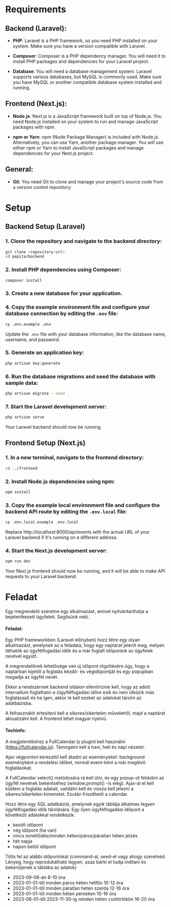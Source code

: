 # Requirements

## Backend (Laravel):
- **PHP**: Laravel is a PHP framework, so you need PHP installed on your system. Make sure you have a version compatible with Laravel.

- **Composer**: Composer is a PHP dependency manager. You will need it to install PHP packages and dependencies for your Laravel project.

- **Database**: You will need a database management system. Laravel supports various databases, but MySQL is commonly used. Make sure you have MySQL or another compatible database system installed and running.

## Frontend (Next.js):
- **Node.js**: Next.js is a JavaScript framework built on top of Node.js. You need Node.js installed on your system to run and manage JavaScript packages with npm.

- **npm or Yarn**: npm (Node Package Manager) is included with Node.js. Alternatively, you can use Yarn, another package manager. You will use either npm or Yarn to install JavaScript packages and manage dependencies for your Next.js project.

## General:
- **Git**: You need Git to clone and manage your project's source code from a version control repository

# Setup

## Backend Setup (Laravel)

### 1. Clone the repository and navigate to the backend directory:

```bash
git clone <repository-url>
cd pepita/backend
```

### 2. Install PHP dependencies using Composer:
```bash
composer install
```

### 3. Create a new database for your application.

### 4. Copy the example environment file and configure your database connection by editing the `.env` file:

```bash
cp .env.example .env
```
Update the `.env` file with your database information, like the database name, username, and password.

### 5. Generate an application key:
```bash
php artisan key:generate
```

### 6. Run the database migrations and seed the database with sample data:
```bash
php artisan migrate --seed
```

### 7. Start the Laravel development server:
```bash
php artisan serve
```
Your Laravel backend should now be running.

## Frontend Setup (Next.js)

### 1. In a new terminal, navigate to the frontend directory:
```bash
cd ../frontend
```

### 2. Install Node.js dependencies using npm:
```bash
npm install
```

### 3. Copy the example local environment file and configure the backend API route by editing the `.env.local` file:
```bash
cp .env.local.example .env.local
```
Replace http://localhost:8000/api/events with the actual URL of your Laravel backend if it's running on a different address.

### 4. Start the Next.js development server:
```bash
npm run dev
```

Your Next.js frontend should now be running, and it will be able to make API requests to your Laravel backend.


# Feladat

Egy megrendelő szeretne egy alkalmazást, amivel nyilvántarthatja a bejelentkezett ügyfeleit. Segítsünk neki.

#### Feladat:
Egy PHP frameworkben (Laravel előnyben) hozz létre egy olyan alkalmazást, amelynek az a feladata, hogy egy naptárat jelenít meg, melyen láthatók az ügyfélfogadási idők és a már foglalt időpontok az ügyfelek nevével együtt.

A megrendelőnek lehetősége van új időpont rögzítésére úgy, hogy a naptárban kijelöli a foglalás kezdő- és végidőpontját és egy popupban megadja az ügyfél nevét.

Ekkor a rendszernek backend oldalon ellenőriznie kell, hogy az adott intervallum foglalható-e (ügyfélfogadási időre esik és nem ütközik más foglalással) és ha igen, akkor le kell ezeket az adatokat tárolni az adatbázisba.

A felhasználót értesíteni kell a sikeres/sikertelen műveletről, majd a naptárat aktualizálni kell. A frontend lehet magyar nyelvű.

#### Techinfo:
A megjelenítéshez a FullCalendar js plugint kell használni (https://fullcalendar.io). Támogatni kell a havi, heti és napi nézetet.

Ajax végponton keresztül kell átadni az eseményeket: background eseményként a rendelési időket, normál event-ként a már meglévő foglalásokat.

A FullCalendar select() metódusára rá kell ülni, és egy popup-ot feldobni az ügyfél nevének bekéréséhez (window.prompt() -is elég). Ajax-al el kell küldeni a foglalás adatait, validálni kell és vissza kell jelezni a sikeres/sikertelen kimenetet. Ezután frissíthető a calendar. 

Hozz létre egy SQL adatbázist, amelynek egyik táblája alkalmas legyen ügyfélfogadási idők tárolására. Egy ilyen ügyfélfogadási időpont a következő adatokkal rendelkezik:
- kezdő időpont
- vég időpont (ha van)
- nincs ismétlődés/minden héten/páros/páratlan héten jelzés
- hét napja
- napon belüli időpont

Tölts fel az alábbi időpontokat (command-al, seed-el vagy ahogy szeretnéd. Lényeg, hogy reprodukálható legyen, azaz bárki el tudja indítani és bekerüljenek a táblába az adatok)
- 2023-09-08-án 8-10 óra
- 2023-01-01-től minden páros héten hétfőn 10-12 óra
- 2023-01-01-től minden páratlan héten szerda 12-16 óra
- 2023-01-01-től minden héten pénteken 10-16 óra
- 2023-06-01-től 2023-11-30-ig minden héten csütörtökön 16-20 óra
